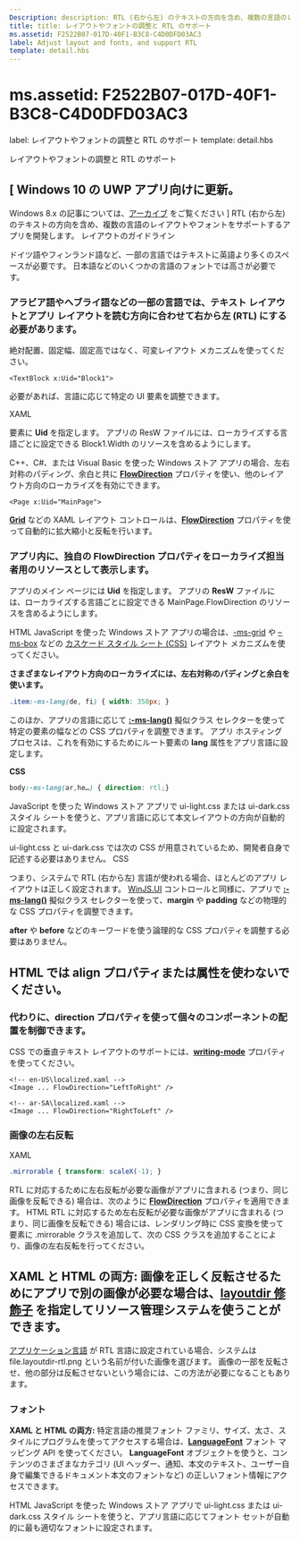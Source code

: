 ```yaml
---
Description: description: RTL (右から左) のテキストの方向を含め、複数の言語のレイアウトやフォントをサポートするアプリを開発します。
title: title: レイアウトやフォントの調整と RTL のサポート
ms.assetid: F2522B07-017D-40F1-B3C8-C4D0DFD03AC3
label: Adjust layout and fonts, and support RTL
template: detail.hbs
---
```


# ms.assetid: F2522B07-017D-40F1-B3C8-C4D0DFD03AC3


label: レイアウトやフォントの調整と RTL のサポート template: detail.hbs


レイアウトやフォントの調整と RTL のサポート

## \[ Windows 10 の UWP アプリ向けに更新。


Windows 8.x の記事については、[アーカイブ](http://go.microsoft.com/fwlink/p/?linkid=619132) をご覧ください \] RTL (右から左) のテキストの方向を含め、複数の言語のレイアウトやフォントをサポートするアプリを開発します。 <span id="Layout_guidelines"></span><span id="layout_guidelines"></span><span id="LAYOUT_GUIDELINES"></span>レイアウトのガイドライン

ドイツ語やフィンランド語など、一部の言語ではテキストに英語より多くのスペースが必要です。 日本語などのいくつかの言語のフォントでは高さが必要です。

### アラビア語やヘブライ語などの一部の言語では、テキスト レイアウトとアプリ レイアウトを読む方向に合わせて右から左 (RTL) にする必要があります。

絶対配置、固定幅、固定高ではなく、可変レイアウト メカニズムを使ってください。

```XAML
<TextBlock x:Uid="Block1">
```

必要があれば、言語に応じて特定の UI 要素を調整できます。

<span id="XAML"></span><span id="xaml"></span>XAML

要素に **Uid** を指定します。 アプリの ResW ファイルには、ローカライズする言語ごとに設定できる Block1.Width のリソースを含めるようにします。

C++、C\#、または Visual Basic を使った Windows ストア アプリの場合、左右対称のパディング、余白と共に [**FlowDirection**](https://msdn.microsoft.com/library/windows/apps/br208716) プロパティを使い、他のレイアウト方向のローカライズを有効にできます。

```XAML
<Page x:Uid="MainPage">
```

[
            **Grid**](https://msdn.microsoft.com/library/windows/apps/br242704) などの XAML レイアウト コントロールは、[**FlowDirection**](https://msdn.microsoft.com/library/windows/apps/br208716) プロパティを使って自動的に拡大縮小と反転を行います。

### アプリ内に、独自の **FlowDirection** プロパティをローカライズ担当者用のリソースとして表示します。

アプリのメイン ページには **Uid** を指定します。 アプリの **ResW** ファイルには、ローカライズする言語ごとに設定できる MainPage.FlowDirection のリソースを含めるようにします。

<span id="HTML"></span><span id="html"></span>HTML JavaScript を使った Windows ストア アプリの場合は、[-ms-grid](https://msdn.microsoft.com/library/ms531209) や [– ms-box](https://msdn.microsoft.com/en-us/library/windows/apps/hh465453.aspx#g_section) などの [カスケード スタイル シート (CSS)](https://msdn.microsoft.com/en-us/library/windows/apps/hh465453.aspx#f_section) レイアウト メカニズムを使ってください。

**さまざまなレイアウト方向のローカライズには、左右対称のパディングと余白を使います。**
```CSS
.item:-ms-lang(de, fi) { width: 350px; }
```

このほか、アプリの言語に応じて [**:-ms-lang()**](https://msdn.microsoft.com/library/cc848867) 擬似クラス セレクターを使って特定の要素の幅などの CSS プロパティを調整できます。 アプリ ホスティング プロセスは、これを有効にするためにルート要素の **lang** 属性をアプリ言語に設定します。

**CSS**
```CSS
body:-ms-lang(ar,he…) { direction: rtl;}
```

JavaScript を使った Windows ストア アプリで ui-light.css または ui-dark.css スタイル シートを使うと、アプリ言語に応じて本文レイアウトの方向が自動的に設定されます。

ui-light.css と ui-dark.css では次の CSS が用意されているため、開発者自身で記述する必要はありません。 CSS

つまり、システムで RTL (右から左) 言語が使われる場合、ほとんどのアプリ レイアウトは正しく設定されます。 [WinJS.UI](https://msdn.microsoft.com/library/windows/apps/br229782) コントロールと同様に、アプリで [**:-ms-lang()**](https://msdn.microsoft.com/library/cc848867) 擬似クラス セレクターを使って、**margin** や **padding** などの物理的な CSS プロパティを調整できます。

**after** や **before** などのキーワードを使う論理的な CSS プロパティを調整する必要はありません。

## HTML では **align** プロパティまたは属性を使わないでください。


### 代わりに、**direction** プロパティを使って個々のコンポーネントの配置を制御できます。

CSS での垂直テキスト レイアウトのサポートには、[**writing-mode**](https://msdn.microsoft.com/library/ms531187) プロパティを使ってください。

```XAML
<!-- en-US\localized.xaml -->
<Image ... FlowDirection="LeftToRight" />

<!-- ar-SA\localized.xaml -->
<Image ... FlowDirection="RightToLeft" />
```

### <span id="Mirroring_images"></span><span id="mirroring_images"></span><span id="MIRRORING_IMAGES"></span>画像の左右反転

<span id="XAML"></span><span id="xaml"></span>XAML

```CSS
.mirrorable { transform: scaleX(-1); }
```

RTL に対応するために左右反転が必要な画像がアプリに含まれる (つまり、同じ画像を反転できる) 場合は、次のように [**FlowDirection**](https://msdn.microsoft.com/library/windows/apps/br208716) プロパティを適用できます。 <span id="HTML"></span><span id="html"></span>HTML RTL に対応するため左右反転が必要な画像がアプリに含まれる (つまり、同じ画像を反転できる) 場合には、レンダリング時に CSS 変換を使って要素に .mirrorable クラスを追加して、次の CSS クラスを追加することにより、画像の左右反転を行ってください。

## **XAML と HTML の両方:** 画像を正しく反転させるためにアプリで別の画像が必要な場合は、[layoutdir 修飾子](https://msdn.microsoft.com/library/windows/apps/xaml/hh965324) を指定してリソース管理システムを使うことができます。


[アプリケーション言語](manage-language-and-region.md) が RTL 言語に設定されている場合、システムは file.layoutdir-rtl.png という名前が付いた画像を選びます。 画像の一部を反転させ、他の部分は反転させないという場合には、この方法が必要になることもあります。

### <span id="Fonts"></span><span id="fonts"></span><span id="FONTS"></span>フォント

**XAML と HTML の両方:** 特定言語の推奨フォント ファミリ、サイズ、太さ、スタイルにプログラムを使ってアクセスする場合は、[**LanguageFont**](https://msdn.microsoft.com/library/windows/apps/br206864) フォント マッピング API を使ってください。 **LanguageFont** オブジェクトを使うと、コンテンツのさまざまなカテゴリ (UI ヘッダー、通知、本文のテキスト、ユーザー自身で編集できるドキュメント本文のフォントなど) の正しいフォント情報にアクセスできます。

<span id="HTML"></span><span id="html"></span>HTML JavaScript を使った Windows ストア アプリで ui-light.css または ui-dark.css スタイル シートを使うと、アプリ言語に応じてフォント セットが自動的に最も適切なフォントに設定されます。

 

 





<!--HONumber=Mar16_HO4-->


